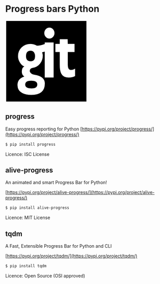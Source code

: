 # Progress bars Python
![git!](https://raw.githubusercontent.com/jigras/progress_bars/master/media/git-logo.png)

## progress
Easy progress reporting for Python
[https://pypi.org/project/progress/](https://pypi.org/project/progress/)

```bash
$ pip install progress
```
Licence: ISC License

## alive-progress
An animated and smart Progress Bar for Python!

[https://pypi.org/project/alive-progress/](https://pypi.org/project/alive-progress/)

```bash
$ pip install alive-progress
```
Licence: MIT License


## tqdm

A Fast, Extensible Progress Bar for Python and CLI 

[https://pypi.org/project/tqdm/](https://pypi.org/project/tqdm/)

```bash
$ pip install tqdm
```
Licence: Open Source (OSI approved)

